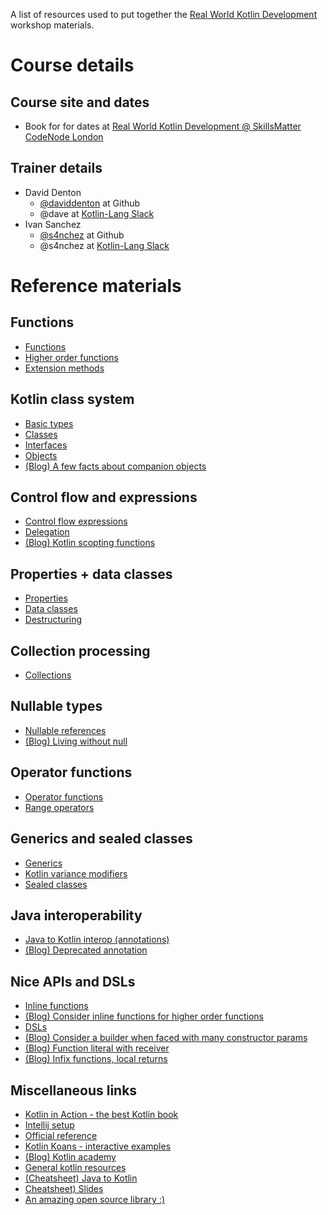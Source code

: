 A list of resources used to put together the [Real World Kotlin Development](https://skillsmatter.com/courses/602-real-world-kotlin-development-workshop) workshop materials.

# Course details

## Course site and dates
- Book for for dates at [Real World Kotlin Development @ SkillsMatter CodeNode London](https://skillsmatter.com/courses/602-real-world-kotlin-development-workshop) 

## Trainer details
- David Denton
    - [@daviddenton](https://github.com/daviddenton) at Github
    - @dave at [Kotlin-Lang Slack](http://slack.kotlinlang.org/)
- Ivan Sanchez
    - [@s4nchez](https://github.com/s4nchez) at Github
    - @s4nchez at [Kotlin-Lang Slack](http://slack.kotlinlang.org/)

# Reference materials

## Functions
- [Functions](http://kotlinlang.org/docs/reference/functions.html)
- [Higher order functions](http://kotlinlang.org/docs/reference/lambdas.html)
- [Extension methods](http://kotlinlang.org/docs/reference/extensions.html)

## Kotlin class system
- [Basic types](http://kotlinlang.org/docs/reference/basic-types.html)
- [Classes](http://kotlinlang.org/docs/reference/classes.html)
- [Interfaces](http://kotlinlang.org/docs/reference/interfaces.html)
- [Objects](http://kotlinlang.org/docs/reference/object-declarations.html)
- [(Blog) A few facts about companion objects](https://blog.kotlin-academy.com/a-few-facts-about-companion-objects-37e18429b725)

## Control flow and expressions
- [Control flow expressions](http://kotlinlang.org/docs/reference/control-flow.html)
- [Delegation](http://kotlinlang.org/docs/reference/delegation.html)
- [(Blog) Kotlin scopting functions](https://kotlinexpertise.com/coping-with-kotlins-scope-functions/)

## Properties + data classes
- [Properties](http://kotlinlang.org/docs/reference/properties.html)
- [Data classes](http://kotlinlang.org/docs/reference/data-classes.html)
- [Destructuring](http://kotlinlang.org/docs/reference/multi-declarations.html)

## Collection processing
- [Collections](http://kotlinlang.org/docs/reference/collections.html)

## Nullable types
- [Nullable references](http://kotlinlang.org/docs/reference/null-safety.html)
- [(Blog) Living without null](https://blog.kotlin-academy.com/living-without-null-da9b695c908b)

## Operator functions
- [Operator functions](http://kotlinlang.org/docs/reference/operator-overloading.html)
- [Range operators](http://kotlinlang.org/docs/reference/ranges.html)

## Generics and sealed classes
- [Generics](http://kotlinlang.org/docs/reference/generics.html)
- [Kotlin variance modifiers](https://blog.kotlin-academy.com/kotlin-generics-variance-modifiers-36b82c7caa39)
- [Sealed classes](http://kotlinlang.org/docs/reference/sealed-classes.html)

## Java interoperability
- [Java to Kotlin interop (annotations)](http://kotlinlang.org/docs/reference/java-to-kotlin-interop.html)
- [(Blog) Deprecated annotation](https://nklmish.wordpress.com/2017/10/22/deprecated-in-kotlin/)

## Nice APIs and DSLs
- [Inline functions](http://kotlinlang.org/docs/reference/inline-functions.html)
- [(Blog) Consider inline functions for higher order functions](https://blog.kotlin-academy.com/effective-kotlin-consider-inline-modifier-for-higher-order-functions-758afcaffc11)
- [DSLs](http://kotlinlang.org/docs/reference/type-safe-builders.html)
- [(Blog) Consider a builder when faced with many constructor params](https://blog.kotlin-academy.com/effective-java-in-kotlin-item-2-consider-a-builder-when-faced-with-many-constructor-parameters-1927e69608e1)
- [(Blog) Function literal with receiver](https://blog.kotlin-academy.com/programmer-dictionary-function-literal-with-receiver-vs-function-type-with-receiver-cc21dba0f4ff)
- [(Blog) Infix functions, local returns](http://thetechnocafe.com/more-about-functions-in-kotlin/)

## Miscellaneous links
- [Kotlin in Action - the best Kotlin book](https://www.manning.com/books/kotlin-in-action)
- [Intellij setup](http://kotlinlang.org/docs/tutorials/getting-started.html)
- [Official reference](http://kotlinlang.org/docs/reference/)
- [Kotlin Koans - interactive examples](https://try.kotlinlang.org/#/Kotlin%20Koans/Introduction/Hello,%20world!/Task.kt)
- [(Blog) Kotlin academy](https://blog.kotlin-academy.com/)
- [General kotlin resources](https://kotlin.link/)
- [(Cheatsheet) Java to Kotlin](https://fabiomsr.github.io/from-java-to-kotlin/)
- [Cheatsheet) Slides](https://speakerdeck.com/agiuliani/kotlin-cheat-sheet)
- [An amazing open source library :)](https://www.http4k.org/blog/meet_http4k/)